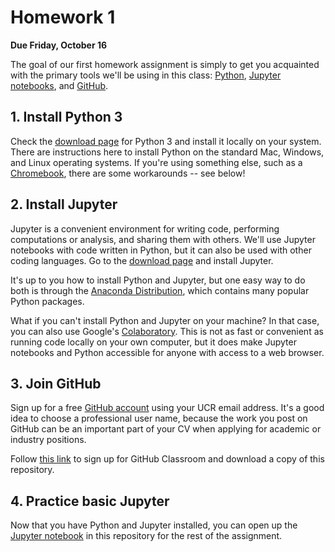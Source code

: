 # Homework 1

**Due Friday, October 16**

The goal of our first homework assignment is simply to get you acquainted with the primary tools we'll be using in this class: [Python](https://www.python.org/), [Jupyter notebooks](https://jupyter.org/), and [GitHub](https://github.com/).

## 1. Install Python 3

Check the [download page](https://www.python.org/downloads/) for Python 3 and install it locally on your system. There are instructions here to install Python on the standard Mac, Windows, and Linux operating systems. If you're using something else, such as a [Chromebook](https://www.google.com/chromebook/), there are some workarounds -- see below!

## 2. Install Jupyter

Jupyter is a convenient environment for writing code, performing computations or analysis, and sharing them with others. We'll use Jupyter notebooks with code written in Python, but it can also be used with other coding languages. Go to the [download page](https://jupyter.org/install.html) and install Jupyter.

It's up to you how to install Python and Jupyter, but one easy way to do both is through the [Anaconda Distribution](https://www.anaconda.com/download/), which contains many popular Python packages.

What if you can't install Python and Jupyter on your machine? In that case, you can also use Google's [Colaboratory](https://colab.research.google.com/). This is not as fast or convenient as running code locally on your own computer, but it does make Jupyter notebooks and Python accessible for anyone with access to a web browser.

## 3. Join GitHub

Sign up for a free [GitHub account](https://github.com/) using your UCR email address. It's a good idea to choose a professional user name, because the work you post on GitHub can be an important part of your CV when applying for academic or industry positions.

Follow [this link](https://classroom.github.com/a/7tcO-38P) to sign up for GitHub Classroom and download a copy of this repository.

## 4. Practice basic Jupyter

Now that you have Python and Jupyter installed, you can open up the [Jupyter notebook](./homework-1.ipynb) in this repository for the rest of the assignment.
